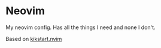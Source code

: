 # Neovim

My neovim config. Has all the things I need and none I don't.

Based on [kikstart.nvim](https://github.com/nvim-lua/kickstart.nvim)
